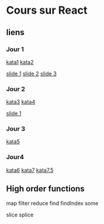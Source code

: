 # Cours sur React

## liens 

### Jour 1

[kata1](https://www.codewars.com/kata/coding-meetup-number-1-higher-order-functions-series-count-the-number-of-javascript-developers-coming-from-europe)
[kata2](https://www.codewars.com/kata/coding-meetup-number-2-higher-order-functions-series-greet-developers)

[slide 1](https://docs.google.com/presentation/d/1WMQdl3zCTFjcv24R7rzCjWLLX9UIAvwXEVeOAxWNESg/edit?usp=share_link)
[slide 2](https://docs.google.com/presentation/d/1SyYXkyabcDl34cBXWvXI8ux9bVZATVUm3wRX1-AKUys/edit?usp=share_link)
[slide 3](https://docs.google.com/presentation/d/1fM5f4sxfRr2AClOYeA4g1r_cQFw3a-Z80RtoM7t06YQ/edit?usp=share_link)

### Jour 2

[kata3](https://www.codewars.com/kata/coding-meetup-number-3-higher-order-functions-series-is-ruby-coming)
[kata4](https://www.codewars.com/kata/coding-meetup-number-4-higher-order-functions-series-find-the-first-python-developer)

[slide 1](https://docs.google.com/presentation/d/1sx6vcaEntJk9ZTly5LjOtLe83ivt6oGnB36TgdOGrY4/edit?usp=share_link)


### Jour 3

[kata5](https://www.codewars.com/kata/coding-meetup-number-6-higher-order-functions-series-can-they-code-in-the-same-language)



### Jour4

[kata6](https://www.codewars.com/kata/coding-meetup-number-12-higher-order-functions-series-find-github-admins)
[kata7](https://www.codewars.com/kata/coding-meetup-number-11-higher-order-functions-series-find-the-average-age)
[kata7.5](https://www.codewars.com/kata/filter-coffee)



## High order functions
map
filter
reduce
find 
findIndex
some

slice
splice